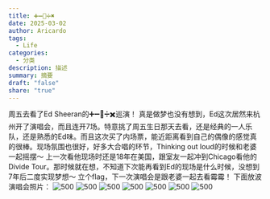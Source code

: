 ```yaml
---
title: ➕➖🟰➗✖️
date: 2025-03-02
author: Aricardo
tags:
  - Life
categories:
  - 分类
description: 描述
summary: 摘要
draft: "false"
share: "true"
---
```

周五去看了Ed Sheeran的➕➖🟰➗✖️巡演！
真是做梦也没有想到，Ed这次居然来杭州开了演唱会，而且连开7场。特意挑了周五生日那天去看，还是经典的一人乐队，还是熟悉的Ed味。而且这次买了内场票，能近距离看到自己的偶像的感觉真的很棒。现场氛围也很好，好多大合唱的环节，Thinking out loud的时候和老婆一起摇摆～
上一次看他现场时还是18年在美国，跟室友一起冲到Chicago看他的Divide Tour。那时候就在想，不知道下次能再看到Ed的现场是什么时候，没想到7年后二度实现梦想～
立个flag，下一次演唱会是跟老婆一起去看霉霉！
下面放波演唱会照片：
![500](https://raw.githubusercontent.com/Arecardo/PicD/master/202503021437297.jpeg)
![500](https://raw.githubusercontent.com/Arecardo/PicD/master/202503021441789.jpeg)
![500](https://raw.githubusercontent.com/Arecardo/PicD/master/202503021449271.jpeg)
![500](https://raw.githubusercontent.com/Arecardo/PicD/master/202503021449727.jpeg)
![500](https://raw.githubusercontent.com/Arecardo/PicD/master/202503021450303.jpeg)
![500](https://raw.githubusercontent.com/Arecardo/PicD/master/202503021450430.jpeg)
![500](https://raw.githubusercontent.com/Arecardo/PicD/master/202503021451666.jpeg)

